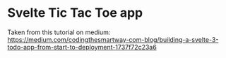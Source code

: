 # Svelte Tic Tac Toe app

Taken from this tutorial on medium: https://medium.com/codingthesmartway-com-blog/building-a-svelte-3-todo-app-from-start-to-deployment-1737f72c23a6
